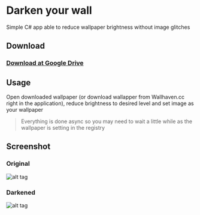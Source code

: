 # Darken your wall

Simple C# app able to reduce wallpaper brightness without image glitches

## Download
### [Download at Google Drive](http://bit.ly/darken-your-wall)

## Usage

Open downloaded wallpaper (or download wallapper from Wallhaven.cc right in the application), reduce brightness to desired level and set image as your wallpaper
> Everything is done async so you may need to wait a little while as the wallpaper is setting in the registry

## Screenshot
### Original
![alt tag](https://cloud.githubusercontent.com/assets/10211002/12583942/6fc35914-c445-11e5-80bc-370224a00967.png)

### Darkened
![alt tag](https://cloud.githubusercontent.com/assets/10211002/12583941/6fbe6bde-c445-11e5-9e44-bafb2f8d645c.png)
